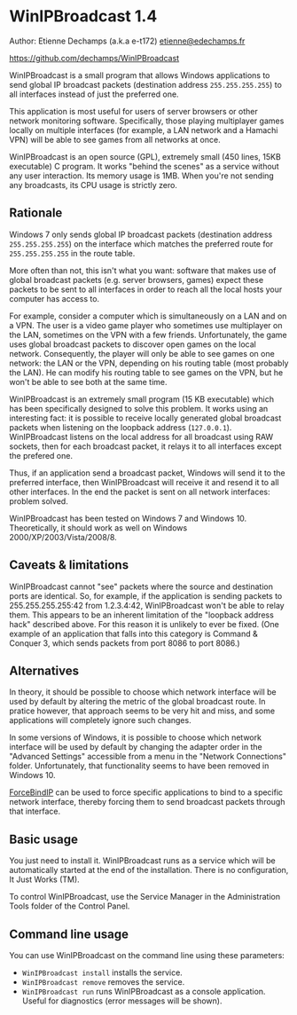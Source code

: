 WinIPBroadcast 1.4
==================

Author: Etienne Dechamps (a.k.a e-t172) <etienne@edechamps.fr>

https://github.com/dechamps/WinIPBroadcast

WinIPBroadcast is a small program that allows Windows applications to send global IP broadcast packets (destination address `255.255.255.255`) to all interfaces instead of just the preferred one.

This application is most useful for users of server browsers or other network monitoring software. Specifically, those playing multiplayer games locally on multiple interfaces (for example, a LAN network and a Hamachi VPN) will be able to see games from all networks at once.

WinIPBroadcast is an open source (GPL), extremely small (450 lines, 15KB executable) C program. It works "behind the scenes" as a service without any user interaction. Its memory usage is 1MB. When you're not sending any broadcasts, its CPU usage is strictly zero.

Rationale
---------

Windows 7 only sends global IP broadcast packets (destination address `255.255.255.255`) on the interface which matches the preferred route for `255.255.255.255` in the route table.

More often than not, this isn't what you want: software that makes use of global broadcast packets (e.g. server browsers, games) expect these packets to be sent to all interfaces in order to reach all the local hosts your computer has access to.

For example, consider a computer which is simultaneously on a LAN and on a VPN. The user is a video game player who sometimes use multiplayer on the LAN, sometimes on the VPN with a few friends. Unfortunately, the game uses global broadcast packets to discover open games on the local network. Consequently, the player will only be able to see games on one network: the LAN or the VPN, depending on his routing table (most probably the LAN). He can modify his routing table to see games on the VPN, but he won't be able to see both at the same time.

WinIPBroadcast is an extremely small program (15 KB executable) which has been specifically designed to solve this problem. It works using an interesting fact: it is possible to receive locally generated global broadcast packets when listening on the loopback address (`127.0.0.1`). WinIPBroadcast listens on the local address for all broadcast using RAW sockets, then for each broadcast packet, it relays it to all interfaces except the prefered one.

Thus, if an application send a broadcast packet, Windows will send it to the preferred interface, then WinIPBroadcast will receive it and resend it to all other interfaces. In the end the packet is sent on all network interfaces: problem solved.

WinIPBroadcast has been tested on Windows 7 and Windows 10. Theoretically, it should work as well on Windows 2000/XP/2003/Vista/2008/8.

Caveats & limitations
---------------------

WinIPBroadcast cannot "see" packets where the source and destination ports are identical. So, for example, if the application is sending packets to 255.255.255.255:42 from 1.2.3.4:42, WinIPBroadcast won't be able to relay them. This appears to be an inherent limitation of the "loopback address hack" described above. For this reason it is unlikely to ever be fixed. (One example of an application that falls into this category is Command & Conquer 3, which sends packets from port 8086 to port 8086.)

Alternatives
------------

In theory, it should be possible to choose which network interface will be used by default by altering the metric of the global broadcast route. In pratice however, that approach seems to be very hit and miss, and some applications will completely ignore such changes.

In some versions of Windows, it is possible to choose which network interface will be used by default by changing the adapter order in the "Advanced Settings" accessible from a menu in the "Network Connections" folder. Unfortunately, that functionality seems to have been removed in Windows 10.

[ForceBindIP][ForceBindIP] can be used to force specific applications to bind to a specific network interface, thereby forcing them to send broadcast packets through that interface.

[ForceBindIP]: https://r1ch.net/projects/forcebindip

Basic usage
-----------

You just need to install it. WinIPBroadcast runs as a service which will be automatically started at the end of the installation. There is no configuration, It Just Works (TM).

To control WinIPBroadcast, use the Service Manager in the Administration Tools folder of the Control Panel.

Command line usage
------------------

You can use WinIPBroadcast on the command line using these parameters:

* `WinIPBroadcast install` installs the service.
* `WinIPBroadcast remove` removes the service.
* `WinIPBroadcast run` runs WinIPBroadcast as a console application. Useful for diagnostics (error messages will be shown).
